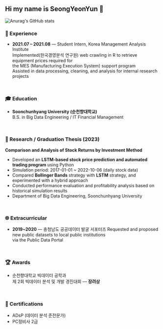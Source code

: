 ## Hi my name is SeongYeonYun 👋
![Anurag's GitHub stats](https://github-readme-stats.vercel.app/api?username=SeongYeonYun&show_icons=true&theme=radical)


### 💼 Experience
- **2021.07 – 2021.08** — Student Intern, Korea Management Analysis Institute  
  Implemented(한국경영분석 연구원) web crawling in R to retrieve equipment prices required for  
  the MES (Manufacturing Execution System) support program  
  Assisted in data processing, cleaning, and analysis for internal research projects  


<br>


### 🎓 Education
- **Soonchunhyang University (순천향대학교)**  
  B.S. in Big Data Engineering / IT Financial Management  


<br>


### 📄 Research / Graduation Thesis (2023)
**Comparison and Analysis of Stock Returns by Investment Method**  
- Developed an **LSTM-based stock price prediction and automated trading program** using Python  
- Simulation period: 2017-01-01 ~ 2022-10-06 (daily stock data)  
- Compared **Bollinger Bands** strategy with **LSTM** strategy, and experimented with a hybrid approach  
- Conducted performance evaluation and profitability analysis based on historical simulation results  
- Department of Big Data Engineering, Soonchunhyang University  


<br>


### 🌐 Extracurricular
- **2019~2020** — 충청남도 공공데이터 발굴 서포터즈
  Requested and proposed new public datasets to local public institutions  
  via the Public Data Portal  


<br>


### 🏆 Awards
- 순천향대학교 빅데이터 공학과  
  제 2회 빅데이터 분석 및 개발 경진대회 — **장려상**  


<br>


### 📜 Certifications
- ADsP (데이터 분석 준전문가)  
- PC정비사 2급
